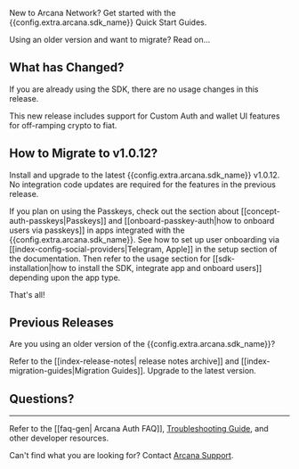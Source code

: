 New to Arcana Network? Get started with the {{config.extra.arcana.sdk_name}} Quick Start Guides. 

Using an older version and want to migrate? Read on...

## What has Changed?

If you are already using the SDK, there are no usage changes in this release.

This new release includes support for Custom Auth and wallet UI features for off-ramping crypto to fiat.

## How to Migrate to v1.0.12?

Install and upgrade to the latest {{config.extra.arcana.sdk_name}} v1.0.12. No integration code updates are required for the features in the previous release.  

If you plan on using the Passkeys, check out the section about [[concept-auth-passkeys|Passkeys]] and [[onboard-passkey-auth|how to onboard users via passkeys]] in apps integrated with the {{config.extra.arcana.sdk_name}}. See how to set up user onboarding via [[index-config-social-providers|Telegram, Apple]] in the setup section of the documentation. Then refer to the usage section for [[sdk-installation|how to install the SDK, integrate app and onboard users]] depending upon the app type.

That's all!

## Previous Releases

Are you using an older version of the {{config.extra.arcana.sdk_name}}?

Refer to the [[index-release-notes| release notes archive]] and [[index-migration-guides|Migration Guides]]. Upgrade to the latest version.

## Questions? 

---

Refer to the [[faq-gen| Arcana Auth FAQ]], [Troubleshooting Guide]({{page.meta.arcana.root_rel_path}}/troubleshooting.md), and other developer resources.

Can't find what you are looking for? Contact [Arcana Support]({{page.meta.arcana.root_rel_path}}/support/index.md).
